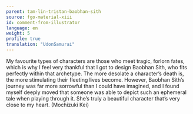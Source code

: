 ```yaml
---
parent: tam-lin-tristan-baobhan-sith
source: fgo-material-xiii
id: comment-from-illustrator
language: en
weight: 5
profile: true
translation: "UdonSamurai"
---
```


My favourite types of characters are those who meet tragic, forlorn fates, which is why I feel very thankful that I got to design Baobhan Sith, who fits perfectly within that archetype. The more desolate a character’s death is, the more stimulating their fleeting lives become. However, Baobhan Sith’s journey was far more sorrowful than I could have imagined, and I found myself deeply moved that someone was able to depict such an ephemeral tale when playing through it. She’s truly a beautiful character that’s very close to my heart. (Mochizuki Kei)
